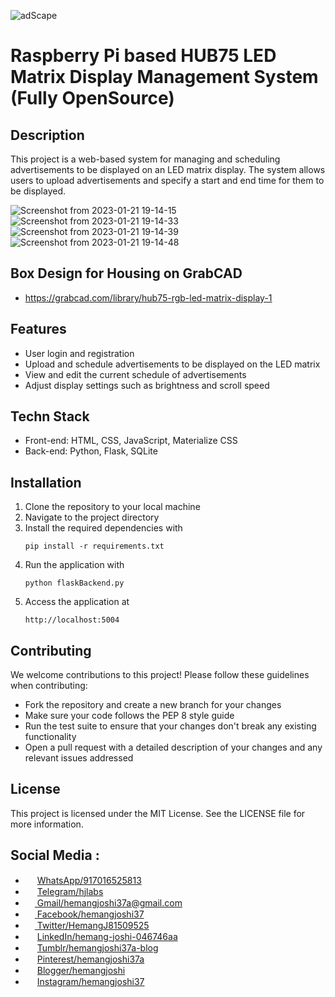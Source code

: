 ![adScape](https://user-images.githubusercontent.com/12392345/212064058-e2148742-e834-469b-b75d-0a858497a308.jpeg)


# Raspberry Pi based HUB75 LED Matrix Display Management System (Fully OpenSource)


## Description
This project is a web-based system for managing and scheduling advertisements to be displayed on an LED matrix display. The system allows users to upload advertisements and specify a start and end time for them to be displayed.

![Screenshot from 2023-01-21 19-14-15](https://user-images.githubusercontent.com/12392345/213869822-651b35ae-0d92-4c33-822c-519db5fcde3a.png)
![Screenshot from 2023-01-21 19-14-33](https://user-images.githubusercontent.com/12392345/213869820-0d9ef50d-c146-45c8-94ce-8e5f9a1e0d90.png)
![Screenshot from 2023-01-21 19-14-39](https://user-images.githubusercontent.com/12392345/213869819-ec63516b-4376-494a-a6d9-65c8469a342d.png)
![Screenshot from 2023-01-21 19-14-48](https://user-images.githubusercontent.com/12392345/213869816-35d5bccc-6772-4f50-9ea8-e2ca4f1f0167.png)


## Box Design for Housing on GrabCAD
- https://grabcad.com/library/hub75-rgb-led-matrix-display-1

## Features
- User login and registration
- Upload and schedule advertisements to be displayed on the LED matrix
- View and edit the current schedule of advertisements
- Adjust display settings such as brightness and scroll speed

## Techn Stack
- Front-end: HTML, CSS, JavaScript, Materialize CSS
- Back-end: Python, Flask, SQLite

## Installation
1. Clone the repository to your local machine
2. Navigate to the project directory
3. Install the required dependencies with 
   ```
   pip install -r requirements.txt
   ```
4. Run the application with 
   ```
   python flaskBackend.py
   ```
5. Access the application at 
   ```
   http://localhost:5004
   ```

## Contributing
We welcome contributions to this project! Please follow these guidelines when contributing:

- Fork the repository and create a new branch for your changes
- Make sure your code follows the PEP 8 style guide
- Run the test suite to ensure that your changes don't break any existing functionality
- Open a pull request with a detailed description of your changes and any relevant issues addressed

## License
This project is licensed under the MIT License. See the LICENSE file for more information.

## Social Media :
* <img src="https://raw.githubusercontent.com/bradvin/social-share-urls/master/images/logo-icons/whatsapp.jpg" width="15px;"/> [WhatsApp/917016525813](https://wa.me/917016525813)
* <img src="https://raw.githubusercontent.com/bradvin/social-share-urls/master/images/logo-icons/telegram.me.jpg" width="15px;"/> [Telegram/hjlabs](https://t.me/hjlabs)
* [<img src="https://raw.githubusercontent.com/bradvin/social-share-urls/master/images/logo-icons/email.jpg" width="15px;"/> Gmail/hemangjoshi37a@gmail.com](mailto:hemangjoshi37a@gmail.com)
* [<img src="https://raw.githubusercontent.com/bradvin/social-share-urls/master/images/logo-icons/facebook.jpg" width="15px;"/> Facebook/hemangjoshi37](https://www.facebook.com/hemangjoshi37/)
* [<img src="https://raw.githubusercontent.com/bradvin/social-share-urls/master/images/logo-icons/twitter.jpg" width="15px;"/> Twitter/HemangJ81509525](https://twitter.com/HemangJ81509525)
* <img src="https://raw.githubusercontent.com/bradvin/social-share-urls/master/images/logo-icons/linkedin.jpg" width="15px;"/> [LinkedIn/hemang-joshi-046746aa](https://www.linkedin.com/in/hemang-joshi-046746aa/)
* <img src="https://raw.githubusercontent.com/bradvin/social-share-urls/master/images/logo-icons/tumblr.jpg" width="15px;"/> [Tumblr/hemangjoshi37a-blog](https://www.tumblr.com/blog/hemangjoshi37a-blog)
* <img src="https://raw.githubusercontent.com/bradvin/social-share-urls/master/images/logo-icons/pinterest.jpg" width="15px;"/> [Pinterest/hemangjoshi37a](https://in.pinterest.com/hemangjoshi37a/)
* <img src="https://raw.githubusercontent.com/bradvin/social-share-urls/master/images/logo-icons/blogger.jpg" width="15px;"/> [Blogger/hemangjoshi](http://hemangjoshi.blogspot.com/)
* <img src="https://raw.githubusercontent.com/bradvin/social-share-urls/master/images/logo-icons/instapaper.jpg" width="15px;"/> [Instagram/hemangjoshi37](https://www.instagram.com/hemangjoshi37/)

